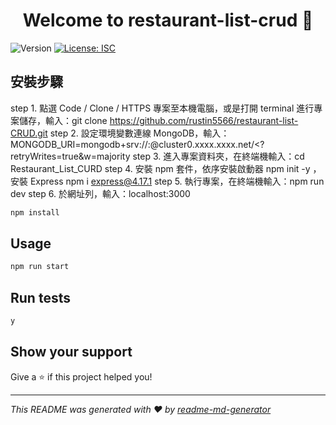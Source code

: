 <h1 align="center">Welcome to restaurant-list-crud 👋</h1>
<p>
  <img alt="Version" src="https://img.shields.io/badge/version-1.0.0-blue.svg?cacheSeconds=2592000" />
  <a href="#" target="_blank">
    <img alt="License: ISC" src="https://img.shields.io/badge/License-ISC-yellow.svg" />
  </a>
</p>

## 安裝步驟 
step 1.
點選 Code / Clone / HTTPS 專案至本機電腦，或是打開 terminal 進行專案儲存，輸入：git clone https://github.com/rustin5566/restaurant-list-CRUD.git
step 2.
設定環境變數連線 MongoDB，輸入：MONGODB_URI=mongodb+srv://<Your MongoDB Account>:<Your MongoDB Password>@cluster0.xxxx.xxxx.net/<Your MongoDB Table><?   retryWrites=true&w=majority
  step 3.
  進入專案資料夾，在終端機輸入：cd Restaurant_List_CURD
  step 4.
  安裝 npm 套件，依序安裝啟動器 npm init -y ，安裝 Express npm i express@4.17.1
  step 5.
  執行專案，在終端機輸入：npm run dev
  step 6.
  於網址列，輸入：localhost:3000

```sh
npm install
```

## Usage

```sh
npm run start
```

## Run tests

```sh
y
```

## Show your support

Give a ⭐️ if this project helped you!

***
_This README was generated with ❤️ by [readme-md-generator](https://github.com/kefranabg/readme-md-generator)_

